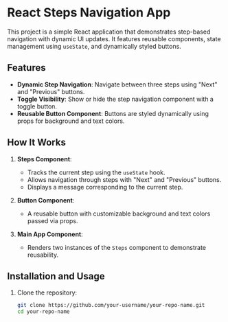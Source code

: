# React Steps Navigation App

This project is a simple React application that demonstrates step-based navigation with dynamic UI updates. It features reusable components, state management using `useState`, and dynamically styled buttons.

## Features

- **Dynamic Step Navigation**: Navigate between three steps using "Next" and "Previous" buttons.
- **Toggle Visibility**: Show or hide the step navigation component with a toggle button.
- **Reusable Button Component**: Buttons are styled dynamically using props for background and text colors.

## How It Works

1. **Steps Component**:
   - Tracks the current step using the `useState` hook.
   - Allows navigation through steps with "Next" and "Previous" buttons.
   - Displays a message corresponding to the current step.

2. **Button Component**:
   - A reusable button with customizable background and text colors passed via props.

3. **Main App Component**:
   - Renders two instances of the `Steps` component to demonstrate reusability.

## Installation and Usage

1. Clone the repository:
   ```bash
   git clone https://github.com/your-username/your-repo-name.git
   cd your-repo-name
